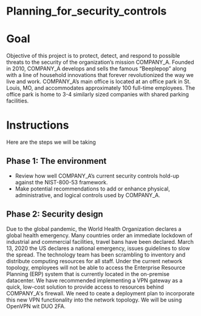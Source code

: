 # Planning_for_security_controls

# Goal
Objective of this project is to protect, detect, and respond to possible threats to the security of the organization’s mission COMPANY_A. Founded in 2010, COMPANY_A develops and sells
the famous “Beeplepop” along with a line of household innovations that forever revolutionized the way we live and work. COMPANY_A’s main office is located at an office park in St. Louis,
MO, and accommodates approximately 100 full-time employees. The office park is home to 3-4 similarly sized companies with shared parking facilities.

# Instructions
Here are the steps we will be taking
## Phase 1: The environment
* Review how well COMPANY_A’s current security controls hold-up against the NIST-800-53 framework.
* Make potential recommendations to add or enhance physical, administrative, and logical controls used by COMPANY_A. 

## Phase 2: Security design
Due to the global pandemic, the World Health Organization declares a global health emergency. Many countries order an immediate lockdown of industrial and commercial facilities, travel
bans have been declared. March 13, 2020 the US declares a national emergency, issues guidelines to slow the spread.
The technology team has been scrambling to inventory and distribute computing resources for all staff. Under the current network topology, employees will not be able to access the
Enterprise Resource Planning (ERP) system that is currently located in the on-premise datacenter. 
We have recommended implementing a VPN gateway as a quick, low-cost solution to provide access to resources behind COMPANY_A's firewall. We need to ceate a deployment plan to
incorporate this new VPN functionality into the network topology. We will be using OpenVPN wit DUO 2FA.
